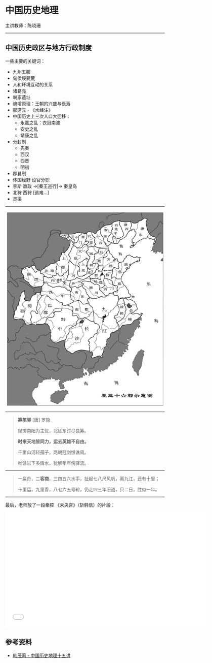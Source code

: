 # 中国历史地理

[annotation]: [id] (20443446-b96b-4459-ac33-a7a9d61039a2)
[annotation]: [status] (private)
[annotation]: [create_time] (2021-09-08 18:30:35)
[annotation]: [category] (读书笔记)
[annotation]: [tags] (研究生课程|历史|地理)
[annotation]: [comments] (false)
[annotation]: [url] (http://blog.ccyg.studio/article/20443446-b96b-4459-ac33-a7a9d61039a2)

主讲教师：陈晓珊

----

## 中国历史政区与地方行政制度

一些主要的关键词：

- 九州五服
- 甸侯绥要荒
- 人和环境互动的关系
- 诸葛亮
- 喇家遗址
- 熵增原理：王朝的兴盛与衰落
- 郦道元 - 《水经注》
- 中国历史上三次人口大迁移：
    - 永嘉之乱：衣冠南渡
    - 安史之乱
    - 靖康之乱
- 分封制
    - 先秦
    - 西汉
    - 西晋
    - 明初
- 郡县制
- 体国经野 设官分职
- 李斯 嬴政 ->[秦王巡行]-> 秦皇岛
- 北狩 西狩 [逃难...]
- 灵渠

---

![](./images/china_history_geography_01.jpg)

---


> **筹笔驿** [唐] 罗隐
> 
> 抛掷南阳为主忧，北征东讨尽良筹。
> 
> **时来天地皆同力，运去英雄不自由。**
> 
> 千里山河轻孺子，两朝冠剑恨谯周。
> 
> 唯馀岩下多情水，犹解年年傍驿流。

---

> 一扁舟，二**客商**，三四五六水手，扯起七八尺风帆，离九江，还有十里；
> 
> 十里运，九里香，八七六五号轮，仍走四三年旧道，只二日，胜似一年。

---

最后，老师放了一段秦腔 《未央宫》（斩韩信）的片段：

<iframe class="video" width="640" height="360" src="//player.bilibili.com/player.html?aid=15739713&bvid=BV1vx41177oq&cid=25631207&page=4" scrolling="no" border="0" frameborder="no" framespacing="0" allowfullscreen="true"> </iframe>

## 参考资料

- [韩茂莉 - 中国历史地理十五讲](https://book.douban.com/subject/26467045/)
